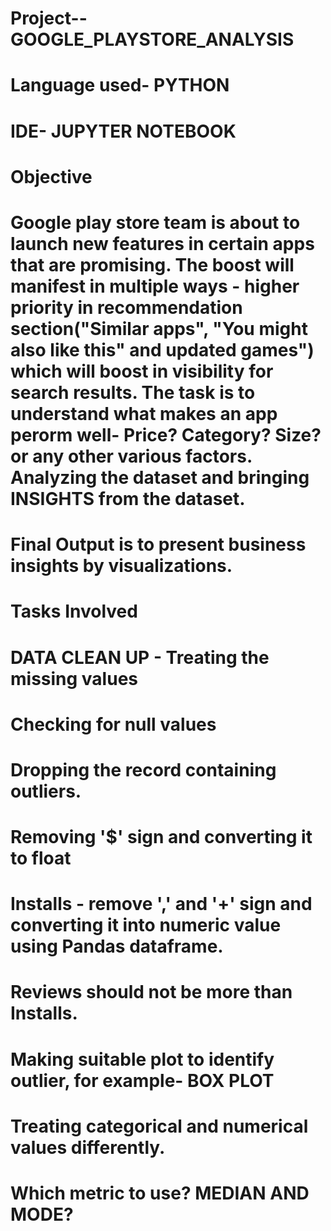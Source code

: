 # Project--GOOGLE_PLAYSTORE_ANALYSIS
# Language used- PYTHON

# IDE- JUPYTER NOTEBOOK

# Objective
# Google play store team is about to launch new features in certain apps that are promising. The boost will manifest in multiple ways - higher priority in recommendation section("Similar apps", "You might also like this" and updated games") which will boost in visibility for search results. The task is to understand what makes an app perorm well- Price? Category? Size? or any other various factors. Analyzing the dataset and bringing INSIGHTS from the dataset. 

# Final Output is to present business insights by visualizations.

# Tasks Involved

# DATA CLEAN UP - Treating the missing values

# Checking for null values

# Dropping the record containing outliers.

# Removing '$'  sign and converting it to float

# Installs - remove ',' and '+' sign and converting it into numeric value using Pandas dataframe.

# Reviews should not be more than Installs.

# Making suitable plot to identify outlier, for example- BOX PLOT


# Treating categorical and numerical values differently.

# Which metric to use? MEDIAN AND MODE?
